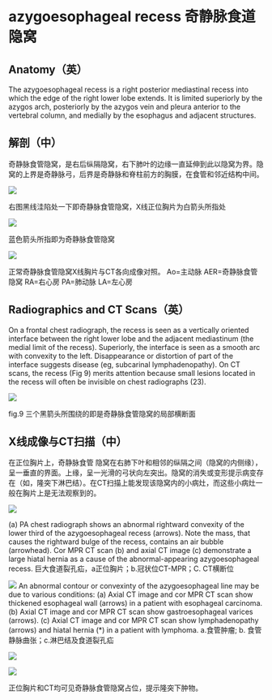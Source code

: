 # azygoesophageal recess 奇静脉食道隐窝
## Anatomy（英）
The azygoesophageal recess is a right posterior mediastinal recess into which the edge of the right lower lobe extends. It is limited superiorly by the azygos arch, posteriorly by the azygos vein and pleura anterior to the vertebral column, and medially by the esophagus and adjacent structures.
## 解剖（中）
奇静脉食管隐窝，是右后纵隔隐窝，右下肺叶的边缘一直延伸到此以隐窝为界。隐窝的上界是奇静脉弓，后界是奇静脉和脊柱前方的胸膜，在食管和邻近结构中间。

![](./_image/2017-04-30-16-31-24.jpg)

右图黑线洼陷处一下即奇静脉食管隐窝，X线正位胸片为白箭头所指处

![](./_image/2017-04-30-16-31-39.jpg)

蓝色箭头所指即为奇静脉食管隐窝

![](./_image/2017-04-30-16-31-57.jpg)

正常奇静脉食管隐窝X线胸片与CT各向成像对照。
Ao=主动脉
AER=奇静脉食管隐窝
RA=右心房
PA=肺动脉
LA=左心房
## Radiographics and CT Scans（英）
 On a frontal chest radiograph, the recess is seen as a vertically oriented interface between the right lower lobe and the adjacent mediastinum (the medial limit of the recess). Superiorly, the interface is seen as a smooth arc with convexity to the left. Disappearance or distortion of part of the interface suggests disease (eg, subcarinal lymphadenopathy). On CT scans, the recess (Fig 9) merits attention because small lesions located in the recess will often be invisible on chest radiographs (23).

![](./_image/2017-04-30-16-32-54.jpg)

fig.9 三个黑箭头所围绕的即是奇静脉食管隐窝的局部横断面
## X线成像与CT扫描（中）
在正位胸片上，奇静脉食管 隐窝在右肺下叶和相邻的纵隔之间（隐窝的内侧缘），呈一垂直的界面。上缘，呈一光滑的弓状向左突出。隐窝的消失或变形提示病变存在（如，隆突下淋巴结）。在CT扫描上能发现该隐窝内的小病灶，而这些小病灶一般在胸片上是无法观察到的。

![](./_image/2017-04-30-16-33-35.jpg)

(a) PA chest radiograph shows an abnormal rightward convexity of the lower third of the azygoesophageal recess (arrows). Note the mass, that causes the rightward bulge of the recess, contains an air bubble (arrowhead). Cor MPR CT scan (b) and axial CT image (c) demonstrate a large hiatal hernia as a cause of the abnormal-appearing azygoesophageal recess. 
巨大食道裂孔疝，a正位胸片；b.冠状位CT-MPR；C. CT横断位

![](./_image/2017-04-30-16-33-58.jpg)
An abnormal contour or convexinty of the azygoesophageal line may be due to various conditions: (a) Axial CT image and cor MPR CT scan show thickened esophageal wall (arrows) in a patient with esophageal carcinoma. (b) Axial CT image and cor MPR CT scan show gastroesophageal varices (arrows). (c) Axial CT image and cor MPR CT scan show lymphadenopathy (arrows) and hiatal hernia (*) in a patient with lymphoma.
a.食管肿瘤; b. 食管静脉曲张；c.淋巴结及食道裂孔疝

![](./_image/2017-04-30-16-34-26.jpg)

![](./_image/2017-04-30-16-34-35.jpg)

正位胸片和CT均可见奇静脉食管隐窝占位，提示隆突下肿物。


